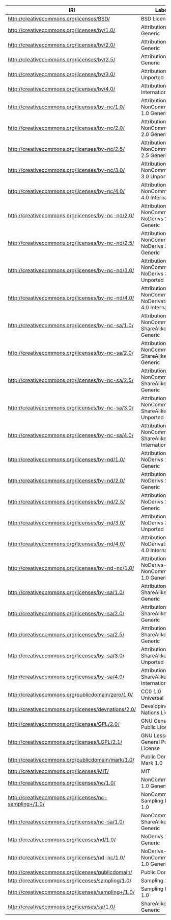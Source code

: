 | IRI                                                   | Label                                                     |
|-------------------------------------------------------|-----------------------------------------------------------|
| http://creativecommons.org/licenses/BSD/              | BSD License                                               |
| http://creativecommons.org/licenses/by/1.0/           | Attribution 1.0 Generic                                   |
| http://creativecommons.org/licenses/by/2.0/           | Attribution 2.0 Generic                                   |
| http://creativecommons.org/licenses/by/2.5/           | Attribution 2.5 Generic                                   |
| http://creativecommons.org/licenses/by/3.0/           | Attribution 3.0 Unported                                  |
| http://creativecommons.org/licenses/by/4.0/           | Attribution 4.0 International                             |
| http://creativecommons.org/licenses/by-nc/1.0/        | Attribution-NonCommercial 1.0 Generic                     |
| http://creativecommons.org/licenses/by-nc/2.0/        | Attribution-NonCommercial 2.0 Generic                     |
| http://creativecommons.org/licenses/by-nc/2.5/        | Attribution-NonCommercial 2.5 Generic                     |
| http://creativecommons.org/licenses/by-nc/3.0/        | Attribution-NonCommercial 3.0 Unported                    |
| http://creativecommons.org/licenses/by-nc/4.0/        | Attribution-NonCommercial 4.0 International               |
| http://creativecommons.org/licenses/by-nc-nd/2.0/     | Attribution-NonCommercial-NoDerivs 2.0 Generic            |
| http://creativecommons.org/licenses/by-nc-nd/2.5/     | Attribution-NonCommercial-NoDerivs 2.5 Generic            |
| http://creativecommons.org/licenses/by-nc-nd/3.0/     | Attribution-NonCommercial-NoDerivs 3.0 Unported           |
| http://creativecommons.org/licenses/by-nc-nd/4.0/     | Attribution-NonCommercial-NoDerivatives 4.0 International |
| http://creativecommons.org/licenses/by-nc-sa/1.0/     | Attribution-NonCommercial-ShareAlike 1.0 Generic          |
| http://creativecommons.org/licenses/by-nc-sa/2.0/     | Attribution-NonCommercial-ShareAlike 2.0 Generic          |
| http://creativecommons.org/licenses/by-nc-sa/2.5/     | Attribution-NonCommercial-ShareAlike 2.5 Generic          |
| http://creativecommons.org/licenses/by-nc-sa/3.0/     | Attribution-NonCommercial-ShareAlike 3.0 Unported         |
| http://creativecommons.org/licenses/by-nc-sa/4.0/     | Attribution-NonCommercial-ShareAlike 4.0 International    |
| http://creativecommons.org/licenses/by-nd/1.0/        | Attribution-NoDerivs 1.0 Generic                          |
| http://creativecommons.org/licenses/by-nd/2.0/        | Attribution-NoDerivs 2.0 Generic                          |
| http://creativecommons.org/licenses/by-nd/2.5/        | Attribution-NoDerivs 2.5 Generic                          |
| http://creativecommons.org/licenses/by-nd/3.0/        | Attribution-NoDerivs 3.0 Unported                         |
| http://creativecommons.org/licenses/by-nd/4.0/        | Attribution-NoDerivatives 4.0 International               |
| http://creativecommons.org/licenses/by-nd-nc/1.0/     | Attribution-NoDerivs-NonCommercial 1.0 Generic            |
| http://creativecommons.org/licenses/by-sa/1.0/        | Attribution-ShareAlike 1.0 Generic                        |
| http://creativecommons.org/licenses/by-sa/2.0/        | Attribution-ShareAlike 2.0 Generic                        |
| http://creativecommons.org/licenses/by-sa/2.5/        | Attribution-ShareAlike 2.5 Generic                        |
| http://creativecommons.org/licenses/by-sa/3.0/        | Attribution-ShareAlike 3.0 Unported                       |
| http://creativecommons.org/licenses/by-sa/4.0/        | Attribution-ShareAlike 4.0 International                  |
| http://creativecommons.org/publicdomain/zero/1.0/     | CC0 1.0 Universal                                         |
| http://creativecommons.org/licenses/devnations/2.0/   | Developing Nations License                                |
| http://creativecommons.org/licenses/GPL/2.0/          | GNU General Public License                                |
| http://creativecommons.org/licenses/LGPL/2.1/         | GNU Lesser General Public License                         |
| http://creativecommons.org/publicdomain/mark/1.0/     | Public Domain Mark 1.0                                    |
| http://creativecommons.org/licenses/MIT/              | MIT                                                       |
| http://creativecommons.org/licenses/nc/1.0/           | NonCommercial 1.0 Generic                                 |
| http://creativecommons.org/licenses/nc-sampling+/1.0/ | NonCommercial Sampling Plus 1.0                           |
| http://creativecommons.org/licenses/nc-sa/1.0/        | NonCommercial-ShareAlike 1.0 Generic                      |
| http://creativecommons.org/licenses/nd/1.0/           | NoDerivs 1.0 Generic                                      |
| http://creativecommons.org/licenses/nd-nc/1.0/        | NoDerivs-NonCommercial 1.0 Generic                        |
| http://creativecommons.org/licenses/publicdomain/     | Public Domain                                             |
| http://creativecommons.org/licenses/sampling/1.0/     | Sampling 1.0                                              |
| http://creativecommons.org/licenses/sampling+/1.0/    | Sampling Plus 1.0                                         |
| http://creativecommons.org/licenses/sa/1.0/           | ShareAlike 1.0 Generic                                    |
